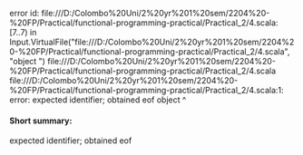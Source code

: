 error id: file:///D:/Colombo%20Uni/2%20yr%201%20sem/2204%20-%20FP/Practical/functional-programming-practical/Practical_2/4.scala:[7..7) in Input.VirtualFile("file:///D:/Colombo%20Uni/2%20yr%201%20sem/2204%20-%20FP/Practical/functional-programming-practical/Practical_2/4.scala", "object ")
file:///D:/Colombo%20Uni/2%20yr%201%20sem/2204%20-%20FP/Practical/functional-programming-practical/Practical_2/4.scala
file:///D:/Colombo%20Uni/2%20yr%201%20sem/2204%20-%20FP/Practical/functional-programming-practical/Practical_2/4.scala:1: error: expected identifier; obtained eof
object 
       ^
#### Short summary: 

expected identifier; obtained eof